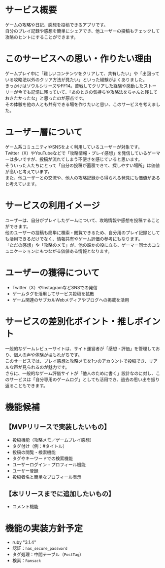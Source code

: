 # サービス概要  
ゲームの攻略や日記、感想を投稿できるアプリです。  
自分のプレイ記録や感想を簡単にシェアでき、他ユーザーの投稿もチェックして攻略のヒントにすることができます。

# このサービスへの思い・作りたい理由  
ゲームプレイ中に「難しいコンテンツをクリアして、共有したい」や「出回っている攻略法以外のクリア方法が見たい」といった経験がよくありました。  
きっかけはソウルシリーズやFF14。苦戦してクリアした経験や感動したストーリーが今でも記憶に残っていて、「あのときの気持ちや攻略法をちゃんと残しておきたかったな」と思ったのが原点です。  
その体験を他の人とも共有できる場を作りたいと思い、このサービスを考えました。

# ユーザー層について  
ゲーム系コミュニティやSNSをよく利用しているユーザーが対象です。  
Twitter（X）やYouTubeなどで「攻略情報・プレイ感想」を発信しているゲーマーは多いですが、投稿が流れてしまう不便さを感じていると思います。  
そういった人たちにとって「自分の投稿が蓄積できて、探しやすい場所」は価値が高いと考えています。  
また、他ユーザーとの交流や、他人の攻略記録から得られる発見にも価値があると考えています。

# サービスの利用イメージ  
ユーザーは、自分がプレイしたゲームについて、攻略情報や感想を投稿することができます。  
他のユーザーの投稿も簡単に検索・閲覧できるため、自分用のプレイ記録としても活用できるだけでなく、情報共有やゲーム評価の参考にもなります。  
「ただの感想」や「攻略のメモ」が、他の誰かの役に立ち、ゲーマー同士のコミュニケーションにもつながる価値ある情報となります。

# ユーザーの獲得について  
- Twitter（X）やInstagramなどSNSでの発信  
- ゲームタグを活用してサービス投稿を拡散  
- ゲーム関連のサブカルWebメディアやブログへの掲載を活用  

# サービスの差別化ポイント・推しポイント  
一般的なゲームレビューサイトは、サイト運営者が「感想・評価」を管理しており、個人の声や体験が埋もれがちです。  
このサービスでは、プレイ感想と攻略メモを1つのアカウントで投稿でき、リアルな声が見られるのが魅力です。  
さらに、一般的なゲーム評価サイトが「他人のために書く」設計なのに対し、このサービスは「自分専用のゲームログ」としても活用でき、過去の思い出を振り返ることもできます。

# 機能候補  

## 【MVPリリースで実装したいもの】  
- 投稿機能（攻略メモ／ゲームプレイ感想）  
- タグ付け（例：#タイトル）  
- 投稿の閲覧・検索機能  
- タグやキーワードでの検索機能  
- ユーザーログイン・プロフィール機能  
- ユーザー登録  
- 投稿者名と簡単なプロフィール表示  

## 【本リリースまでに追加したいもの】  
- コメント機能  

# 機能の実装方針予定
- ruby "3.1.4"
- 認証：`has_secure_password`  
- タグ処理：中間テーブル（`PostTag`）  
- 検索：`Ransack`  
